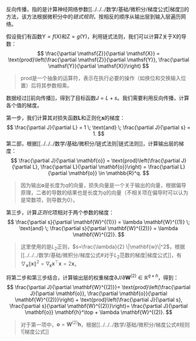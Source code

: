 反向传播，指的是计算神经网络参数[[../../../数学/基础/微积分/梯度公式|梯度]]的方法，该方法根据微积分中的*链式规则*，按相反的顺序从输出层到输入层遍历网络。

假设我们有函数$\mathsf{Y}=f(\mathsf{X})$和$\mathsf{Z}=g(\mathsf{Y})$，利用链式法则，我们可以计算$\mathsf{Z}$关于$\mathsf{X}$的导数：
$$
\frac{\partial \mathsf{Z}}{\partial \mathsf{X}} = \text{prod}\left(\frac{\partial \mathsf{Z}}{\partial \mathsf{Y}}, \frac{\partial \mathsf{Y}}{\partial \mathsf{X}}\right)
$$
> prod是一个抽象的运算符，表示在执行必要的操作（如换位和交换输入位置）后将其参数相乘。

数据经过[[前向传播]]，得到了目标函数$J=L+s$。我们需要利用反向传播，计算各个值的梯度。

第一步，我们计算其对损失函数$\mathbf{L}$和正则化$\mathbf{s}$的梯度：
$$
\frac{\partial J}{\partial L} = 1 \; \text{and} \; \frac{\partial J}{\partial s} = 1.
$$
第二部，根据[[../../../数学/基础/微积分/链式法则|链式法则]]，计算输出层的梯度：
$$
\frac{\partial J}{\partial \mathbf{o}}
= \text{prod}\left(\frac{\partial J}{\partial L}, \frac{\partial L}{\partial \mathbf{o}}\right)
= \frac{\partial L}{\partial \mathbf{o}}
\in \mathbb{R}^q.
$$
> 因为输出$\mathbf{o}$是长度为$q$的向量，损失向量是一个关于输出的向量，根据偏导原理，二者的导数的结果也是长度为$q$的向量（不相关项在偏导时可以认为是常数项，则导数为0）。

第三步，计算*正则化*项相对于两个参数的梯度：
$$
\frac{\partial s}{\partial \mathbf{W}^{(1)}} = \lambda \mathbf{W}^{(1)}
\; \text{and} \;
\frac{\partial s}{\partial \mathbf{W}^{(2)}} = \lambda \mathbf{W}^{(2)}.
$$
> 这里使用的是$L_2$正则，$s=\frac{\lambda}{2} \|\mathbf{w}\|^2$，根据[[../../../数学/基础/微积分/梯度公式#对于$L_2$范数的梯度|梯度公式]]，有$\nabla_{\mathbf{x}} \|\mathbf{x} \|^2 = \nabla_{\mathbf{x}} \mathbf{x}^\top \mathbf{x} = 2\mathbf{x}$。

将第二步和第三步结合，计算输出层的权重梯度$\partial J/\partial \mathbf{W}^{(2)} \in \mathbb{R}^{q \times h}$，得到：
$$
\frac{\partial J}{\partial \mathbf{W}^{(2)}}= \text{prod}\left(\frac{\partial J}{\partial \mathbf{o}}, \frac{\partial \mathbf{o}}{\partial \mathbf{W}^{(2)}}\right) + \text{prod}\left(\frac{\partial J}{\partial s}, \frac{\partial s}{\partial \mathbf{W}^{(2)}}\right)= \frac{\partial J}{\partial \mathbf{o}} \mathbf{h}^\top + \lambda \mathbf{W}^{(2)}.
$$
> 对于第一项中，$\mathbf{o}= \mathbf{W}^{(2)} \mathbf{h}$，根据[[../../../数学/基础/微积分/梯度公式#规则1|梯度公式]]

